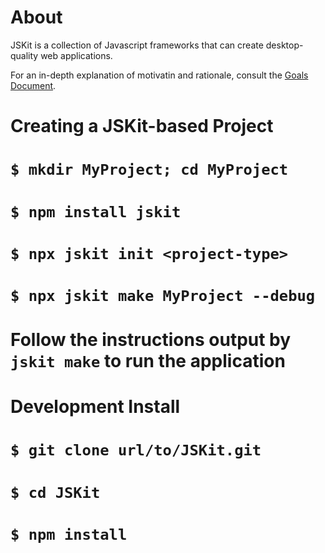 About
=====

JSKit is a collection of Javascript frameworks that can create desktop-quality
web applications.

For an in-depth explanation of motivatin and rationale, consult the
[Goals Document](Documenation/Goals.md).


Creating a JSKit-based Project
==============================

# `$ mkdir MyProject; cd MyProject`
# `$ npm install jskit`
# `$ npx jskit init <project-type>`
# `$ npx jskit make MyProject --debug`
# Follow the instructions output by `jskit make` to run the application


Development Install
==============================

# `$ git clone url/to/JSKit.git`
# `$ cd JSKit`
# `$ npm install`

